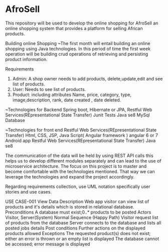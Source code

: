 # AfroSell
This repository will be used to develop the online shopping for AfroSell an online shopping system that provides a platform for selling African products. 

Building online Shopping
~The first month will entail building an online shopping using Java technologies.
In this period of time the first week operation will be building crud operations of retrieving and persisting product information.

Requirements

1. Admin: A shop owner needs to add products, delete,update,edit and see list of products.
2. User: Needs to see list of products.
3. Product: including attributes Name, price, category, type, image,description, rank, date created , date deleted.

~Technologies for Backend
Spring boot,
Hibernate or JPA,
Restful Web Services(REpresentational State Transfer)
Junit Tests
Java se8
MySql Database

~Technologies for front end
Restful Web Services(REpresentational State Transfer)
Html,
CSS,
JSP,
Java Script( Angular framework ) angular 6 or 7
Android app
Restful Web Services(REpresentational State Transfer)
Java se8


The communication of the data will be held by using REST API calls this helps us to develop
different modules separately and can lead to the use of microservice architecture.
The focus on this project is to master and become comfortable with the technologies mentioned.
That way we can leverage the technologies and expand the project accordingly.

Regarding requirements collection, use UML notation specifically user stories and use cases.

USE CASE-001 View Data
Description Web app visitor can view list of products and
it's details which is stored in relational database.
Preconditions A database must exist;0..* products to be posted
Actors Visitor, Server(System)
Normal Sequence
(Happy Path)
Visitor request list of products from the
database
Server connects to the database and lists all
posted jobs details
Post conditions Further actions on the displayed products allowed
Exceptions The requested product(s) does not exist;
either an error is thrown or an empty list is
displayed
The database cannot be accessed; error message is
displayed
